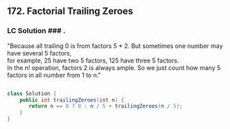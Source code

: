 ## 172. Factorial Trailing Zeroes

### LC Solution ### . 
"Because all trailing 0 is from factors 5 * 2.
But sometimes one number may have several 5 factors,   
for example, 25 have two 5 factors, 125 have three 5 factors.   
In the n! operation, factors 2 is always ample. So we just count how many 5 factors in all number from 1 to n."




```java

class Solution {
    public int trailingZeroes(int n) {
       return n == 0 ? 0 : n / 5 + trailingZeroes(n / 5);
    }
}

```
